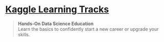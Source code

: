 # [Kaggle Learning Tracks](https://www.kaggle.com/learn/overview)

> **Hands-On Data Science Education**     
> Learn the basics to confidently start a new career or upgrade your skills.
